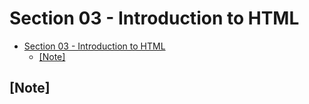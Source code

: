 # Section 03 - Introduction to HTML

- [Section 03 - Introduction to HTML](#Section-03---Introduction-to-HTML)
  - [[Note]](#Note)

## [Note]